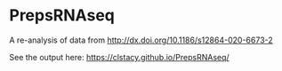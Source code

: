 # PrepsRNAseq
A re-analysis of data from http://dx.doi.org/10.1186/s12864-020-6673-2


See the output here: https://clstacy.github.io/PrepsRNAseq/
